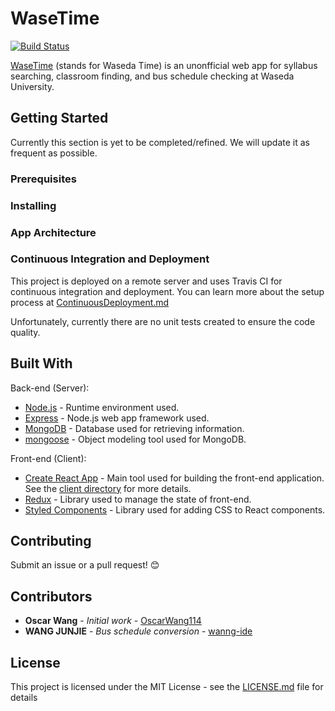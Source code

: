 # WaseTime

[![Build Status](https://travis-ci.org/wasetime/wasetime-web.svg?branch=master)](https://travis-ci.org/wasetime/wasetime-web)

[WaseTime](https://wasetime.com) (stands for Waseda Time) is an unonfficial web app for syllabus searching, classroom finding, and bus schedule checking at Waseda University.

## Getting Started

Currently this section is yet to be completed/refined. We will update it as frequent as possible.

### Prerequisites

### Installing

### App Architecture

### Continuous Integration and Deployment

This project is deployed on a remote server and uses Travis CI for continuous integration and deployment. You can learn more about the setup process at  [ContinuousDeployment.md](docs/ContinuousDeployment.md)

Unfortunately, currently there are no unit tests
created to ensure the code quality.

## Built With

Back-end (Server):
* [Node.js](https://nodejs.org/) - Runtime environment used.
* [Express](http://expressjs.com/) - Node.js web app framework used.
* [MongoDB](https://www.mongodb.com/) - Database used for retrieving information.
* [mongoose](http://mongoosejs.com/) - Object modeling tool used for MongoDB.

Front-end (Client):
* [Create React App](https://github.com/facebook/create-react-app) - Main tool used for building the front-end application. See the [client directory](client/) for more details.
* [Redux](https://redux.js.org) - Library used to manage the state of front-end.
* [Styled Components](https://www.styled-components.com) - Library used for adding CSS to React components.


## Contributing

Submit an issue or a pull request! :blush:

## Contributors

* **Oscar Wang** - _Initial work_ - [OscarWang114](https://github.com/OscarWang114)
* **WANG JUNJIE** - _Bus schedule conversion_ - [wanng-ide](https://github.com/wanng-ide)

## License

This project is licensed under the MIT License - see the [LICENSE.md](LICENSE.md) file for details
